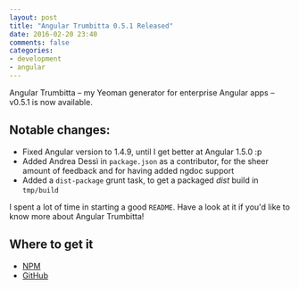 ```yaml
---
layout: post
title: "Angular Trumbitta 0.5.1 Released"
date: 2016-02-20 23:40
comments: false
categories:
- development
- angular
---
```


Angular Trumbitta – my Yeoman generator for enterprise Angular apps – v0.5.1 is now available.

## Notable changes:

* Fixed Angular version to 1.4.9, until I get better at Angular 1.5.0 :p
* Added Andrea Dessì in `package.json` as a contributor, for the sheer amount of feedback and for having added ngdoc support
* Added a `dist-package` grunt task, to get a packaged *dist* build in `tmp/build`

I spent a lot of time in starting a good `README`. Have a look at it if you'd like to know more about Angular Trumbitta!

## Where to get it

* [NPM](https://www.npmjs.com/package/generator-angular-trumbitta)
* [GitHub](https://www.npmjs.com/package/generator-angular-trumbitta)
